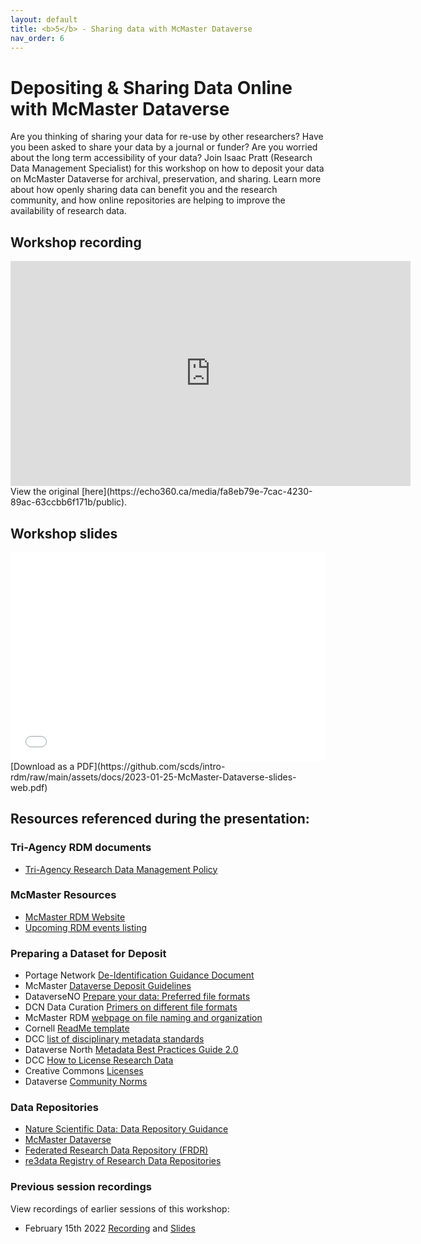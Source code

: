 ```yaml
---
layout: default
title: <b>5</b> - Sharing data with McMaster Dataverse
nav_order: 6
---
```


# Depositing & Sharing Data Online with McMaster Dataverse

Are you thinking of sharing your data for re-use by other researchers? Have you been asked to share your data by a journal or funder? Are you worried about the long term accessibility of your data? Join Isaac Pratt (Research Data Management Specialist) for this workshop on how to deposit your data on McMaster Dataverse for archival, preservation, and sharing. Learn more about how openly sharing data can benefit you and the research community, and how online repositories are helping to improve the availability of research data.

## Workshop recording
<iframe height="360" width="640" allowfullscreen frameborder=0 src="https://echo360.ca/media/fa8eb79e-7cac-4230-89ac-63ccbb6f171b/public"></iframe>
View the original [here](https://echo360.ca/media/fa8eb79e-7cac-4230-89ac-63ccbb6f171b/public).

## Workshop slides

<div style="position:relative;padding-top:66.25%;">
<iframe src="//docs.google.com/viewer?url=https://github.com/scds/intro-rdm/raw/main/assets/docs/2023-01-25-McMaster-Dataverse-slides-web.pdf?dl=0&hl=en_US&embedded=true" class="gde-frame" style="position:absolute;top:0;left:0;width:100%;height:100%;border:none;" scrolling="no"></iframe>
</div>
[Download as a PDF](https://github.com/scds/intro-rdm/raw/main/assets/docs/2023-01-25-McMaster-Dataverse-slides-web.pdf)
<br>

## Resources referenced during the presentation:

### Tri-Agency RDM documents
* [Tri-Agency Research Data Management Policy](https://www.science.gc.ca/eic/site/063.nsf/eng/h_97610.html)

### McMaster Resources
* [McMaster RDM Website](https://rdm.mcmaster.ca)
* [Upcoming RDM events listing](https://scds.ca/events/rdm/2021-2022/)

### Preparing a Dataset for Deposit
* Portage Network [De-Identification Guidance Document](https://zenodo.org/record/4270551)
* McMaster [Dataverse Deposit Guidelines](https://library.mcmaster.ca/sites/default/files/2021_05_mcmaster_dataverse_data_deposit_guidelines.pdf)
* DataverseNO [Prepare your data: Preferred file formats](https://site.uit.no/dataverseno/deposit/prepare/#what-are-preferred-file-formats)
* DCN Data Curation [Primers on different file formats](https://datacurationnetwork.org/outputs/data-curation-primers/)
* McMaster RDM [webpage on file naming and organization](https://rdm.mcmaster.ca/organize#tab-file-folder-organization)
* Cornell [ReadMe template](https://cornell.app.box.com/v/ReadmeTemplate)
* DCC [list of disciplinary metadata standards](https://www.dcc.ac.uk/guidance/standards/metadata)
* Dataverse North [Metadata Best Practices Guide 2.0](http://hdl.handle.net/2429/73609)
* DCC [How to License Research Data](https://www.dcc.ac.uk/guidance/how-guides/license-research-data)
* Creative Commons [Licenses](creativecommons.org)
* Dataverse [Community Norms](https://dataverse.org/best-practices/dataverse-community-norms)

### Data Repositories
* [Nature Scientific Data: Data Repository Guidance](https://www.nature.com/sdata/policies/repositories)
* [McMaster Dataverse](https://borealisdata.ca/dataverse/mcmaster)
* [Federated Research Data Repository (FRDR)](https://www.frdr-dfdr.ca/repo/)
* [re3data Registry of Research Data Repositories](https://www.re3data.org/)

### Previous session recordings

View recordings of earlier sessions of this workshop:

* February 15th 2022 [Recording](https://echo360.ca/media/f60a5361-79cd-4f4b-8ecb-a5d87d7dc669/public) and [Slides](https://github.com/scds/intro-rdm/raw/main/assets/docs/2022-02-15-Dataverse-slides.pdf)
